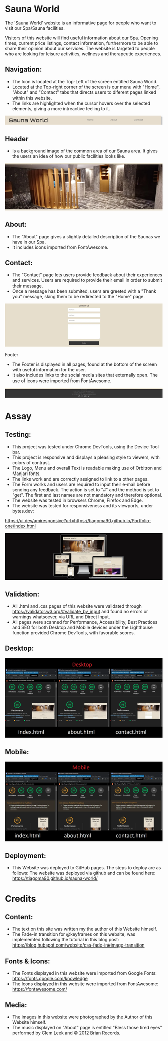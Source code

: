 # Sauna World

The 'Sauna World' website is an informative page for people who want to visit our Spa/Sauna facilities.

Visitors of this website will find useful information about our Spa.
Opening times, current price listings, contact information, furthermore to be able to share their opinion about our services.
The website is targeted to people who are looking for leisure activities, wellness and therapeutic experiences.

## Navigation:
- The Icon is located at the Top-Left of the screen entitled Sauna World.
- Located at the Top-right corner of the screen is our menu with "Home", "About" and "Contact" tabs that directs users to diferent pages linked within this website.
- The links are highlighted when the cursor hovers over the selected elements, giving a more intreactive feeling to it.

<img src="assets/css/screenshots/Nav_1.webp" alt="navigation">

## Header
- Is a background image of the common area of our Sauna area. It gives the users an idea of how our public facilities looks like.

<img src="assets/css/screenshots/head.webp" alt="header">

## About:
- The "About" page gives a slightly detailed description of the Saunas we have in our Spa.
- It includes icons imported from FontAwesome.

## Contact:
- The "Contact" page lets users provide feedback about their experiences and services. Users are required to provide their email in order to submit their message.
- Once a message has been submited, users are greeted with a "Thank you" message, sking them to be redirected to the "Home" page.

<img src="assets/css/screenshots/form.webp" alt="form">

Footer
- The Footer is displayed in all pages, found at the bottom of the screen with useful information for the user.
- It also includes links to the social media sites that externally open. The use of icons were imported from FontAwesome.

<img src="assets/css/screenshots/foot.webp" lat="footer">

# Assay

## Testing:
- This project was tested under Chrome DevTools, using the Device Tool bar.
- This project is responsive and displays a pleasing style to viewers, with colors of contrast.
- The Logo, Menu and overall Text is readable making use of Orbitron and Manjari fonts.
- The links work and are correctly assigned to link to a other pages.
- The Form works and users are required to input their e-mail before sending any feedback. The action is set to "#" and the method is set to "get". The first and last names are not mandatory and therefore optional.
- The website was tested in browsers Chrome, Firefox and Edge.
- The website was tested for responsiveness and its viewports, under bytes.dev:

https://ui.dev/amiresponsive?url=https://tiagoma90.github.io/Portfolio-one/index.html

<img src="assets/css/screenshots/Resp_1.webp" alt="ui">


## Validation:
- All .html and .css pages of this website were validated through https://validator.w3.org/#validate_by_input and found no errors or warnings whatsoever, via URL and Direct Input.
- All pages were scanned for Performance, Accessibility, Best Practices and SEO for both Desktop and Mobile devices under the Lighthouse function provided Chrome DevTools, with favorable scores.

## Desktop:
<img src="assets/css/screenshots/lhdesktop.webp" alt="Lighthouse Desktop">

## Mobile:
<img src="assets/css/screenshots/lhmobile.webp" alt="Lighthouse Mobile">

## Deployment:
- This Website was deployed to GitHub pages. The steps to deploy are as follows:
The website was deployed via github and can be found here: https://tiagoma90.github.io/sauna-world/

# Credits

## Content:
- The text on this site was written my the author of this Website himself.
- The Fade-in transition for @keyframes on this website, was implememted following the tutorial in this blog post: https://blog.hubspot.com/website/css-fade-in#image-transition

## Fonts & Icons:
- The Fonts displayed in this website were imported from Google Fonts: https://fonts.google.com/knowledge
- The Icons displayed in this website were imported from FontAwesome: https://fontawesome.com/

## Media:
- The images in this website were photographed by the Author of this Website himself.
- The music displayed on "About" page is entitled "Bless those tired eyes" performed by Clem Leek and © 2012 Brian Records.